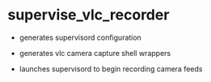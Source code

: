 # supervise_vlc_recorder

- generates supervisord configuration

- generates vlc camera capture shell wrappers

- launches supervisord to begin recording camera feeds
